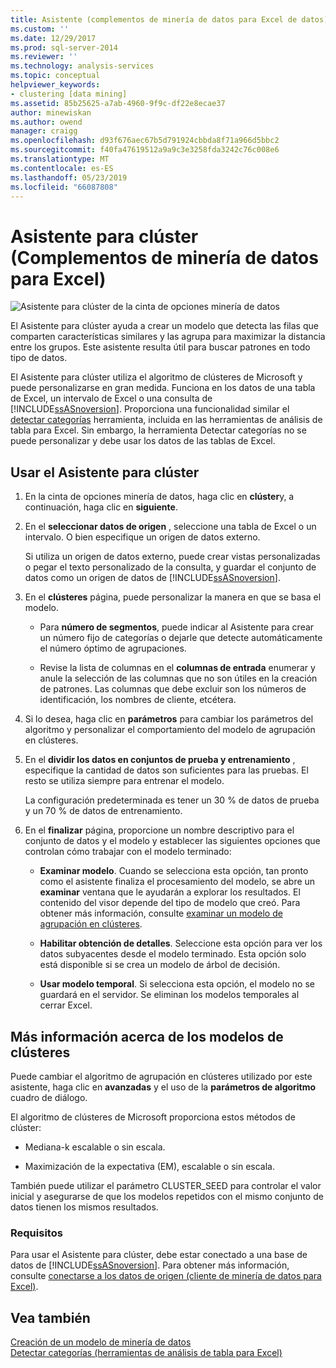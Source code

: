 ```yaml
---
title: Asistente (complementos de minería de datos para Excel de datos) del clúster | Microsoft Docs
ms.custom: ''
ms.date: 12/29/2017
ms.prod: sql-server-2014
ms.reviewer: ''
ms.technology: analysis-services
ms.topic: conceptual
helpviewer_keywords:
- clustering [data mining]
ms.assetid: 85b25625-a7ab-4960-9f9c-df22e8ecae37
author: minewiskan
ms.author: owend
manager: craigg
ms.openlocfilehash: d93f676aec67b5d791924cbbda8f71a966d5bbc2
ms.sourcegitcommit: f40fa47619512a9a9c3e3258fda3242c76c008e6
ms.translationtype: MT
ms.contentlocale: es-ES
ms.lasthandoff: 05/23/2019
ms.locfileid: "66087808"
---
```

# <a name="cluster-wizard-data-mining-add-ins-for-excel"></a>Asistente para clúster (Complementos de minería de datos para Excel)
  ![Asistente para clúster de la cinta de opciones minería de datos](media/dmc-cluster.gif "Asistente para clúster de la cinta de opciones minería de datos")  
  
 El Asistente para clúster ayuda a crear un modelo que detecta las filas que comparten características similares y las agrupa para maximizar la distancia entre los grupos. Este asistente resulta útil para buscar patrones en todo tipo de datos.  
  
 El Asistente para clúster utiliza el algoritmo de clústeres de Microsoft y puede personalizarse en gran medida. Funciona en los datos de una tabla de Excel, un intervalo de Excel o una consulta de [!INCLUDE[ssASnoversion](../includes/ssasnoversion-md.md)]. Proporciona una funcionalidad similar el [detectar categorías](detect-categories-table-analysis-tools-for-excel.md) herramienta, incluida en las herramientas de análisis de tabla para Excel. Sin embargo, la herramienta Detectar categorías no se puede personalizar y debe usar los datos de las tablas de Excel.  
  
## <a name="using-the-cluster-wizard"></a>Usar el Asistente para clúster  
  
1.  En la cinta de opciones minería de datos, haga clic en **clúster**y, a continuación, haga clic en **siguiente**.  
  
2.  En el **seleccionar datos de origen** , seleccione una tabla de Excel o un intervalo. O bien especifique un origen de datos externo.  
  
     Si utiliza un origen de datos externo, puede crear vistas personalizadas o pegar el texto personalizado de la consulta, y guardar el conjunto de datos como un origen de datos de [!INCLUDE[ssASnoversion](../includes/ssasnoversion-md.md)].  
  
3.  En el **clústeres** página, puede personalizar la manera en que se basa el modelo.  
  
    -   Para **número de segmentos**, puede indicar al Asistente para crear un número fijo de categorías o dejarle que detecte automáticamente el número óptimo de agrupaciones.  
  
    -   Revise la lista de columnas en el **columnas de entrada** enumerar y anule la selección de las columnas que no son útiles en la creación de patrones. Las columnas que debe excluir son los números de identificación, los nombres de cliente, etcétera.  
  
4.  Si lo desea, haga clic en **parámetros** para cambiar los parámetros del algoritmo y personalizar el comportamiento del modelo de agrupación en clústeres.  
  
5.  En el **dividir los datos en conjuntos de prueba y entrenamiento** , especifique la cantidad de datos son suficientes para las pruebas. El resto se utiliza siempre para entrenar el modelo.  
  
     La configuración predeterminada es tener un 30 % de datos de prueba y un 70 % de datos de entrenamiento.  
  
6.  En el **finalizar** página, proporcione un nombre descriptivo para el conjunto de datos y el modelo y establecer las siguientes opciones que controlan cómo trabajar con el modelo terminado:  
  
    -   **Examinar modelo**. Cuando se selecciona esta opción, tan pronto como el asistente finaliza el procesamiento del modelo, se abre un **examinar** ventana que le ayudarán a explorar los resultados. El contenido del visor depende del tipo de modelo que creó. Para obtener más información, consulte [examinar un modelo de agrupación en clústeres](browsing-a-clustering-model.md).  
  
    -   **Habilitar obtención de detalles**. Seleccione esta opción para ver los datos subyacentes desde el modelo terminado. Esta opción solo está disponible si se crea un modelo de árbol de decisión.  
  
    -   **Usar modelo temporal**. Si selecciona esta opción, el modelo no se guardará en el servidor. Se eliminan los modelos temporales al cerrar Excel.  
  
## <a name="more-about-clustering-models"></a>Más información acerca de los modelos de clústeres  
 Puede cambiar el algoritmo de agrupación en clústeres utilizado por este asistente, haga clic en **avanzadas** y el uso de la **parámetros de algoritmo** cuadro de diálogo.  
  
 El algoritmo de clústeres de Microsoft proporciona estos métodos de clúster:  
  
-   Mediana-k escalable o sin escala.  
  
-   Maximización de la expectativa (EM), escalable o sin escala.  
  
 También puede utilizar el parámetro CLUSTER_SEED para controlar el valor inicial y asegurarse de que los modelos repetidos con el mismo conjunto de datos tienen los mismos resultados.  
  
### <a name="requirements"></a>Requisitos  
 Para usar el Asistente para clúster, debe estar conectado a una base de datos de [!INCLUDE[ssASnoversion](../includes/ssasnoversion-md.md)]. Para obtener más información, consulte [conectarse a los datos de origen &#40;cliente de minería de datos para Excel&#41;](connect-to-source-data-data-mining-client-for-excel.md).  
  
## <a name="see-also"></a>Vea también  
 [Creación de un modelo de minería de datos](creating-a-data-mining-model.md)   
 [Detectar categorías &#40;herramientas de análisis de tabla para Excel&#41;](detect-categories-table-analysis-tools-for-excel.md)  
  
  
